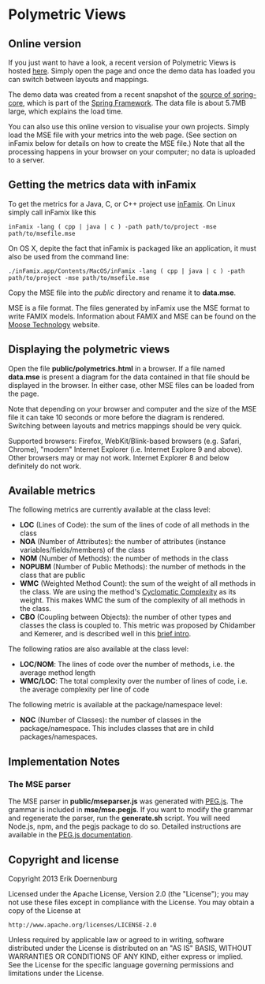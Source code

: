 # Polymetric Views

## Online version

If you just want to have a look, a recent version of Polymetric Views is hosted <a href="http://softvis.github.io/polymetric-views/public/polymetrics.html">here</a>. Simply open the page and once the demo data has loaded you can switch between layouts and mappings.

The demo data was created from a recent snapshot of the <a href="https://github.com/SpringSource/spring-framework/tree/master/spring-core">source of spring-core</a>, which is part of the <a href="http://www.springsource.org/spring-framework">Spring Framework</a>. The data file is about 5.7MB large, which explains the load time.

You can also use this online version to visualise your own projects. Simply load the MSE file with your metrics into the web page. (See section on inFamix below for details on how to create the MSE file.) Note that all the processing happens in your browser on your computer; no data is uploaded to a server.


## Getting the metrics data with inFamix

To get the metrics for a Java, C, or C++ project use [inFamix](http://www.intooitus.com/products/infamix). On Linux simply call inFamix like this

    inFamix -lang ( cpp | java | c ) -path path/to/project -mse path/to/msefile.mse

On OS X, depite the fact that inFamix is packaged like an application, it must also be used from the command line:

    ./inFamix.app/Contents/MacOS/inFamix -lang ( cpp | java | c ) -path path/to/project -mse path/to/msefile.mse

Copy the MSE file into the _public_ directory and rename it to **data.mse**.

MSE is a file format. The files generated by inFamix use the MSE format to write FAMIX models. Information about FAMIX and MSE can be found on the [Moose Technology]() website.


## Displaying the polymetric views

Open the file **public/polymetrics.html** in a browser. If a file named **data.mse** is present a diagram for the data contained in that file should be displayed in the browser. In either case, other MSE files can be loaded from the page. 

Note that depending on your browser and computer and the size of the MSE file it can take 10 seconds or more before the diagram is rendered. Switching between layouts and metrics mappings should be very quick.

Supported browsers: Firefox, WebKit/Blink-based browsers (e.g. Safari, Chrome), "modern" Internet Explorer (i.e. Internet Explore 9 and above). Other browsers may or may not work. Internet Explorer 8 and below definitely do not work.


## Available metrics

The following metrics are currently available at the class level:

* **LOC** (Lines of Code): the sum of the lines of code of all methods in the class
* **NOA** (Number of Attributes): the number of attributes (instance variables/fields/members) of the class
* **NOM** (Number of Methods): the number of methods in the class
* **NOPUBM** (Number of Public Methods): the number of methods in the class that are public
* **WMC** (Weighted Method Count): the sum of the weight of all methods in the class. We are using the method's <a href="http://en.wikipedia.org/wiki/Cyclomatic_complexity">Cyclomatic Complexity</a> as its weight. This makes WMC the sum of the complexity of all methods in the class.
* **CBO** (Coupling between Objects): the number of other types and classes the class is coupled to. This metric was proposed by Chidamber and Kemerer, and is described well in this [brief intro]("http://manuel-pichler.de/archives/97-A-brief-introduction-to-the-Coupling-Between-Objects-metric.html).

The following ratios are also available at the class level:

* **LOC/NOM**: The lines of code over the number of methods, i.e. the average method length
* **WMC/LOC**: The total complexity over the number of lines of code, i.e. the average complexity per line of code

The following metric is available at the package/namespace level:

* **NOC** (Number of Classes): the number of classes in the package/namespace. This includes classes that are in child packages/namespaces.


## Implementation Notes

### The MSE parser

The MSE parser in **public/mseparser.js** was generated with [PEG.js](http://pegjs.majda.cz/). The grammar is included in **mse/mse.pegjs**. If you want to modify the grammar and regenerate the parser, run the **generate.sh** script. You will need Node.js, npm, and the pegjs package  to do so. Detailed instructions are available in the [PEG.js documentation](http://pegjs.majda.cz/documentation).


## Copyright and license

Copyright 2013 Erik Doernenburg

Licensed under the Apache License, Version 2.0 (the "License");
you may not use these files except in compliance with the License.
You may obtain a copy of the License at

    http://www.apache.org/licenses/LICENSE-2.0

Unless required by applicable law or agreed to in writing, software
distributed under the License is distributed on an "AS IS" BASIS,
WITHOUT WARRANTIES OR CONDITIONS OF ANY KIND, either express or implied.
See the License for the specific language governing permissions and
limitations under the License.
